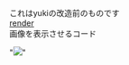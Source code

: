 これはyukiの改造前のものです<br>
<a href="https://render.com">render</a><br>
画像を表示させるコード<br>
<p>"<image src="https://raw.githubusercontent.com/nyanko3/gazouokiba/main/furan.png"></image>"</p><br>
